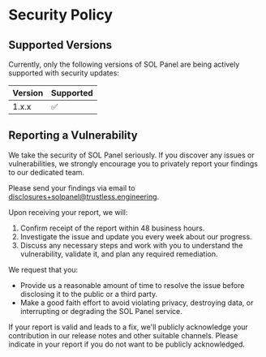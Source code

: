 # Security Policy

## Supported Versions

Currently, only the following versions of SOL Panel are being actively supported with security updates:

| Version | Supported          |
| ------- | ------------------ |
| 1.x.x   | :white_check_mark: |

## Reporting a Vulnerability

We take the security of SOL Panel seriously. If you discover any issues or vulnerabilities, we strongly encourage you to privately report your findings to our dedicated team.

Please send your findings via email to disclosures+solpanel@trustless.engineering. 

Upon receiving your report, we will:

1. Confirm receipt of the report within 48 business hours.
2. Investigate the issue and update you every week about our progress.
3. Discuss any necessary steps and work with you to understand the vulnerability, validate it, and plan any required remediation.

We request that you:

- Provide us a reasonable amount of time to resolve the issue before disclosing it to the public or a third party.
- Make a good faith effort to avoid violating privacy, destroying data, or interrupting or degrading the SOL Panel service.

If your report is valid and leads to a fix, we'll publicly acknowledge your contribution in our release notes and other suitable channels. Please indicate in your report if you do not want to be publicly acknowledged.
